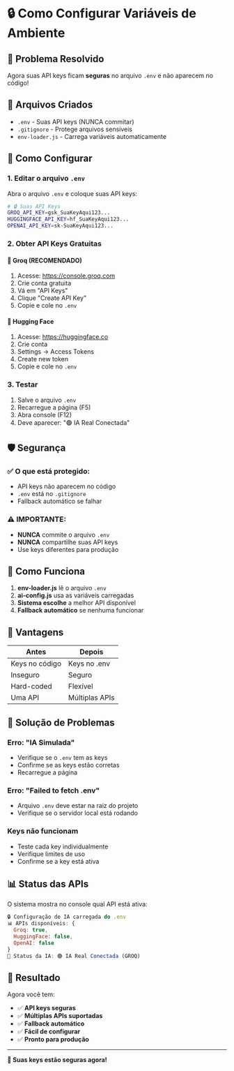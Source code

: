 # 🔒 Como Configurar Variáveis de Ambiente

## 🎯 **Problema Resolvido**
Agora suas API keys ficam **seguras** no arquivo `.env` e não aparecem no código!

## 📁 **Arquivos Criados**
- `.env` - Suas API keys (NUNCA commitar)
- `.gitignore` - Protege arquivos sensíveis
- `env-loader.js` - Carrega variáveis automaticamente

## 🔧 **Como Configurar**

### 1. **Editar o arquivo `.env`**
Abra o arquivo `.env` e coloque suas API keys:

```bash
# 🔒 Suas API Keys
GROQ_API_KEY=gsk_SuaKeyAqui123...
HUGGINGFACE_API_KEY=hf_SuaKeyAqui123...
OPENAI_API_KEY=sk-SuaKeyAqui123...
```

### 2. **Obter API Keys Gratuitas**

#### **🥇 Groq (RECOMENDADO)**
1. Acesse: https://console.groq.com
2. Crie conta gratuita
3. Vá em "API Keys"
4. Clique "Create API Key"
5. Copie e cole no `.env`

#### **🤗 Hugging Face**
1. Acesse: https://huggingface.co
2. Crie conta
3. Settings → Access Tokens
4. Create new token
5. Copie e cole no `.env`

### 3. **Testar**
1. Salve o arquivo `.env`
2. Recarregue a página (F5)
3. Abra console (F12)
4. Deve aparecer: "🟢 IA Real Conectada"

## 🛡️ **Segurança**

### ✅ **O que está protegido:**
- API keys não aparecem no código
- `.env` está no `.gitignore`
- Fallback automático se falhar

### ⚠️ **IMPORTANTE:**
- **NUNCA** commite o arquivo `.env`
- **NUNCA** compartilhe suas API keys
- Use keys diferentes para produção

## 🔄 **Como Funciona**

1. **env-loader.js** lê o arquivo `.env`
2. **ai-config.js** usa as variáveis carregadas
3. **Sistema escolhe** a melhor API disponível
4. **Fallback automático** se nenhuma funcionar

## 🎯 **Vantagens**

| Antes | Depois |
|-------|--------|
| Keys no código | Keys no .env |
| Inseguro | Seguro |
| Hard-coded | Flexível |
| Uma API | Múltiplas APIs |

## 🚨 **Solução de Problemas**

### **Erro: "IA Simulada"**
- Verifique se o `.env` tem as keys
- Confirme se as keys estão corretas
- Recarregue a página

### **Erro: "Failed to fetch .env"**
- Arquivo `.env` deve estar na raiz do projeto
- Verifique se o servidor local está rodando

### **Keys não funcionam**
- Teste cada key individualmente
- Verifique limites de uso
- Confirme se a key está ativa

## 📊 **Status das APIs**

O sistema mostra no console qual API está ativa:
```javascript
🔒 Configuração de IA carregada do .env
📊 APIs disponíveis: {
  Groq: true,
  HuggingFace: false, 
  OpenAI: false
}
🤖 Status da IA: 🟢 IA Real Conectada (GROQ)
```

## 🎉 **Resultado**

Agora você tem:
- ✅ **API keys seguras**
- ✅ **Múltiplas APIs suportadas**
- ✅ **Fallback automático**
- ✅ **Fácil de configurar**
- ✅ **Pronto para produção**

---

**🔐 Suas keys estão seguras agora!**
